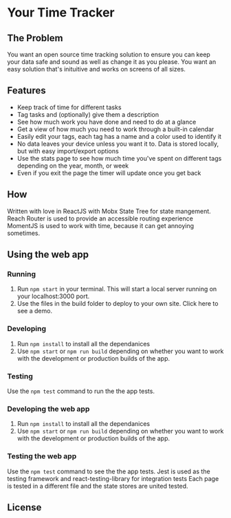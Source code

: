 # Your Time Tracker
## The Problem
You want an open source time tracking solution to ensure you can keep your data safe and sound as well as change it as you please. You want an easy solution that's inituitive and works on screens of all sizes.

## Features
* Keep track of time for different tasks
* Tag tasks and (optionally) give them a description
* See how much work you have done and need to do at a glance
* Get a view of how much you need to work through a built-in calendar
* Easily edit your tags, each tag has a name and a color used to identify it
* No data leaves your device unless you want it to. Data is stored locally, but with easy import/export options
* Use the stats page to see how much time you've spent on different tags depending on the year, month, or week
* Even if you exit the page the timer will update once you get back

## How
Written with love in ReactJS with Mobx State Tree for state mangement.
Reach Router is used to provide an accessible routing experience
MomentJS is used to work with time, because it can get annoying sometimes.

## Using the web app

### Running
1. Run `npm start` in your terminal. This will start a local server running on your localhost:3000 port.
2. Use the files in the build folder to deploy to your own site.
Click here to see a demo.

### Developing
1. Run `npm install` to install all the dependanices
2. Use `npm start` or `npm run build` depending on whether you want to work with the development or production builds of the app.

### Testing
Use the `npm test` command to run the the app tests.

### Developing the web app
1. Run `npm install` to install all the dependanices
2. Use `npm start` or `npm run build` depending on whether you want to work with the development or production builds of the app.

### Testing the web app
Use the `npm test` command to see the the app tests.
Jest is used as the testing framework and react-testing-library for integration tests
Each page is tested in a different file and the state stores are united tested.

## License